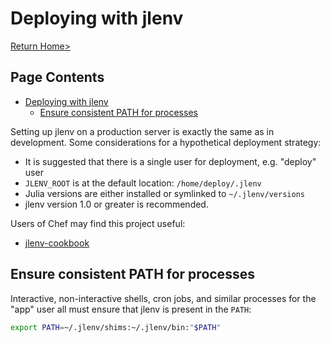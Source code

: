 # Deploying with jlenv

[Return Home>](/jlenv/)

## Page Contents

* [Deploying with jlenv](#deploying-with-jlenv)
  * [Ensure consistent PATH for processes](#ensure-consistent-path-for-processes)
  
Setting up jlenv on a production server is exactly the same as in development. 
Some considerations for a hypothetical deployment strategy:

* It is suggested that there is a single user for deployment, e.g. "deploy" user
* `JLENV_ROOT` is at the default location: `/home/deploy/.jlenv`
* Julia versions are either installed or symlinked to `~/.jlenv/versions`
* jlenv version 1.0 or greater is recommended.

Users of Chef may find this project useful:

* [jlenv-cookbook](https://github.com/jlenv/jlenv-cookbook#readme)

## Ensure consistent PATH for processes

Interactive, non-interactive shells, cron jobs, and similar processes for the 
"app" user all must ensure that jlenv is present in the `PATH`:

```bash
export PATH=~/.jlenv/shims:~/.jlenv/bin:"$PATH"
```
